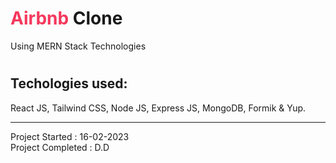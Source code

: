 # <span style="color:F5385D;font-weight:bold">Airbnb</span> Clone
Using MERN Stack Technologies
#

<h2>Techologies used:</h2>
React JS, Tailwind CSS,  Node JS, Express JS, MongoDB, Formik & Yup.

<hr/>
Project Started : 16-02-2023</br>
Project Completed : D.D
